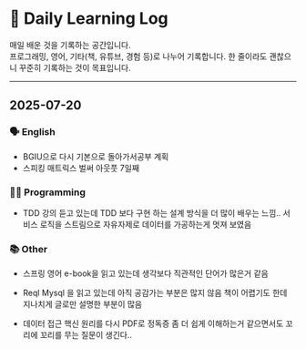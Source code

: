# 📅 Daily Learning Log

매일 배운 것을 기록하는 공간입니다.  
프로그래밍, 영어, 기타(책, 유튜브, 경험 등)로 나누어 기록합니다.
한 줄이라도 괜찮으니 꾸준히 기록하는 것이 목표입니다.

---

## 2025-07-20

### 🗣️ English

- BGIU으로 다시 기본으로 돌아가서공부 계획
- 스피킹 매트릭스 벌써 아웃풋 7일째

### 🧑‍💻 Programming

- TDD 강의 듣고 있는데 TDD 보다 구현 하는 설계 방식을 더 많이 배우는 느낌.. 서비스 로직을 스트림으로 자유자제로 데이터를 가공하는게 멋져 보였음

### 📚 Other

- 스프링 영어 e-book을 읽고 있는데 생각보다 직관적인 단어가 많은거 같음

- Reql Mysql 을 읽고 있는데 아직 공감가는 부분은 많지 않음 책이 어렵기도 한데 지나치게 글로만 설명한 부분이 많음

- 데이터 접근 핵신 원리를 다시 PDF로 정독증 좀 더 쉽게 이해하는거 같으면서도 꼬리에 꼬리를 무는 질문이 생긴다..
